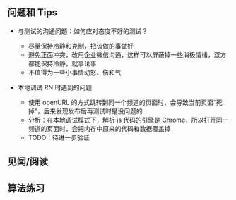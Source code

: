 



## 问题和 Tips

- 与测试的沟通问题：如何应对态度不好的测试？
  - 尽量保持冷静和克制，把该做的事做好
  - 避免正面冲突，改用企业微信沟通，这样可以屏蔽掉一些消极情绪，双方都能保持冷静，就事论事
  - 不值得为一些小事情动怒、伤和气


- 本地调试 RN 时遇到的问题
  - 使用 openURL 的方式跳转到同一个频道的页面时，会导致当前页面“死掉”，后来发现发布后再测试时是没问题的
  - 分析：在本地调试模式下，解析 js 代码的引擎是 Chrome，所以打开同一频道的页面时，会把内存中原来的代码和数据覆盖掉
  - TODO：待进一步验证


## 见闻/阅读




## 算法练习
